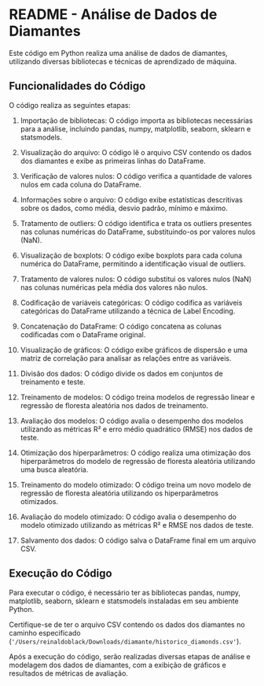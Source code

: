# README - Análise de Dados de Diamantes

Este código em Python realiza uma análise de dados de diamantes, utilizando diversas bibliotecas e técnicas de aprendizado de máquina.

## Funcionalidades do Código

O código realiza as seguintes etapas:

1. Importação de bibliotecas: O código importa as bibliotecas necessárias para a análise, incluindo pandas, numpy, matplotlib, seaborn, sklearn e statsmodels.

2. Visualização do arquivo: O código lê o arquivo CSV contendo os dados dos diamantes e exibe as primeiras linhas do DataFrame.

3. Verificação de valores nulos: O código verifica a quantidade de valores nulos em cada coluna do DataFrame.

4. Informações sobre o arquivo: O código exibe estatísticas descritivas sobre os dados, como média, desvio padrão, mínimo e máximo.

5. Tratamento de outliers: O código identifica e trata os outliers presentes nas colunas numéricas do DataFrame, substituindo-os por valores nulos (NaN).

6. Visualização de boxplots: O código exibe boxplots para cada coluna numérica do DataFrame, permitindo a identificação visual de outliers.

7. Tratamento de valores nulos: O código substitui os valores nulos (NaN) nas colunas numéricas pela média dos valores não nulos.

8. Codificação de variáveis categóricas: O código codifica as variáveis categóricas do DataFrame utilizando a técnica de Label Encoding.

9. Concatenação do DataFrame: O código concatena as colunas codificadas com o DataFrame original.

10. Visualização de gráficos: O código exibe gráficos de dispersão e uma matriz de correlação para analisar as relações entre as variáveis.

11. Divisão dos dados: O código divide os dados em conjuntos de treinamento e teste.

12. Treinamento de modelos: O código treina modelos de regressão linear e regressão de floresta aleatória nos dados de treinamento.

13. Avaliação dos modelos: O código avalia o desempenho dos modelos utilizando as métricas R² e erro médio quadrático (RMSE) nos dados de teste.

14. Otimização dos hiperparâmetros: O código realiza uma otimização dos hiperparâmetros do modelo de regressão de floresta aleatória utilizando uma busca aleatória.

15. Treinamento do modelo otimizado: O código treina um novo modelo de regressão de floresta aleatória utilizando os hiperparâmetros otimizados.

16. Avaliação do modelo otimizado: O código avalia o desempenho do modelo otimizado utilizando as métricas R² e RMSE nos dados de teste.

17. Salvamento dos dados: O código salva o DataFrame final em um arquivo CSV.

## Execução do Código

Para executar o código, é necessário ter as bibliotecas pandas, numpy, matplotlib, seaborn, sklearn e statsmodels instaladas em seu ambiente Python.

Certifique-se de ter o arquivo CSV contendo os dados dos diamantes no caminho especificado (`'/Users/reinaldoblack/Downloads/diamante/historico_diamonds.csv'`).

Após a execução do código, serão realizadas diversas etapas de análise e modelagem dos dados de diamantes, com a exibição de gráficos e resultados de métricas de avaliação.

